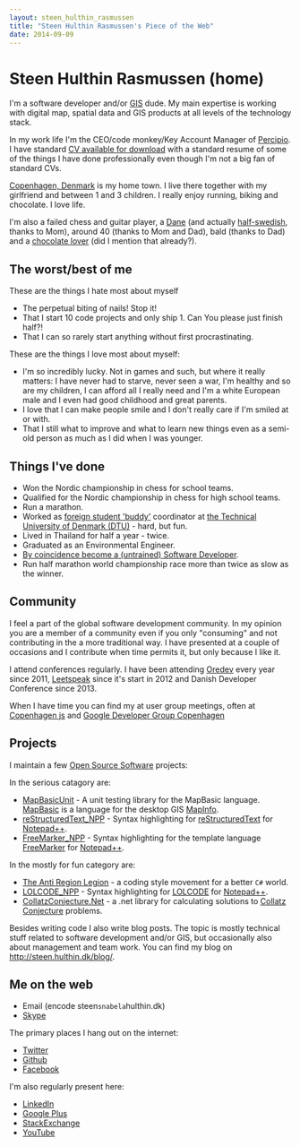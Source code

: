 ```yaml
---
layout: steen_hulthin_rasmussen
title: "Steen Hulthin Rasmussen's Piece of the Web"
date: 2014-09-09
---
```


# Steen Hulthin Rasmussen (home)

I'm a software developer and/or [GIS](http://en.wikipedia.org/wiki/Geographic_information_system) dude. My main expertise is working with digital map, spatial data and GIS products at all levels of the technology stack. 

In my work life I'm the CEO/code monkey/Key Account Manager of [Percipio](http://percipio.dk). I have standard [CV available for download](https://dl.dropboxusercontent.com/u/211064/percipio/CV/cv_steen_hulthin_rasmussen.pdf) with a standard resume of some of the things I have done professionally even though I'm not a big fan of standard CVs. 

[Copenhagen, Denmark](http://en.wikipedia.org/wiki/Copenhagen) is my home town. I live there together with my girlfriend and between 1 and 3 children. I really enjoy running, biking and chocolate. I love life.

I'm also a failed chess and guitar player, a [Dane](http://en.wikipedia.org/wiki/Danes) (and actually [half-swedish](http://en.wikipedia.org/wiki/Swedes), thanks to Mom), around 40 (thanks to Mom and Dad), bald (thanks to Dad) and a [chocolate lover](http://en.wikipedia.org/wiki/Chocoholic) (did I mention that already?). 

## The worst/best of me

These are the things I hate most about myself

* The perpetual biting of nails! Stop it!
* That I start 10 code projects and only ship 1. Can You please just finish half?!
* That I can so rarely start anything without first procrastinating.

These are the things I love most about myself: 

* I'm so incredibly lucky. Not in games and such, but where it really matters: I have never had to starve, never seen a war, I'm healthy and so are my children, I can afford all I really need and I'm a white European male and I even had good childhood and great parents.
* I love that I can make people smile and I don't really care if I'm smiled at or with.
* That I still what to improve and what to learn new things even as a semi-old person as much as I did when I was younger. 

## Things I've done 

* Won the Nordic championship in chess for school teams.
* Qualified for the Nordic championship in chess for high school teams.
* Run a marathon.
* Worked as [foreign student 'buddy'](http://www.dtu.dk/english/news/2014/05/welcome-to-denmark!-want-to-be-buddies) coordinator at [the Technical University of Denmark (DTU)](http://www.dtu.dk/english) - hard, but fun. 
* Lived in Thailand for half a year - twice.
* Graduated as an Environmental Engineer.
* [By coincidence become a (untrained) Software Developer](http://steen.hulthin.dk/blog/the-programmer-or-there-and-never-back-again/).
* Run half marathon world championship race more than twice as slow as the winner.

## Community

I feel a part of the global software development community. In my opinion you are a member of a community even if you only "consuming" and not contributing in the a more traditional way. I have presented at a couple of occasions and I contribute when time permits it, but only because I like it. 

I attend conferences regularly. I have been attending [Oredev](http://oredev.org) every year since 2011, [Leetspeak](http://leetspeak.se) since it's start in 2012 and Danish Developer Conference since 2013.

When I have time you can find my at user group meetings, often at [Copenhagen js](http://copenhagenjs.dk/) and [Google Developer Group Copenhagen](https://plus.google.com/113724797202166933848/about)

## Projects

I maintain a few [Open Source Software](http://opensource.com/resources/what-open-source) projects:
 
In the serious catagory are: 

* [MapBasicUnit](http://steenhulthin.github.io/MapBasicUnit/) - A unit testing library for the MapBasic language. [MapBasic](http://www.mapinfo.com/product/mapinfo-mapbasic/) is a language for the desktop GIS [MapInfo](http://www.mapinfo.com/).
* [reStructuredText_NPP](http://steenhulthin.github.io/reStructuredText_NPP/) - Syntax highlighting for [reStructuredText](http://en.wikipedia.org/wiki/ReStructuredText) for [Notepad++](http://notepad-plus-plus.org/).
* [FreeMarker_NPP](http://steenhulthin.github.io/freemarker_NPP/) - Syntax highlighting for the template language [FreeMarker](http://en.wikipedia.org/wiki/ReStructuredText) for [Notepad++](http://notepad-plus-plus.org/).

In the mostly for fun category are:

* [The Anti Region Legion](http://anti-region-legion.org) - a coding style movement for a better `C#` world. 
* [LOLCODE_NPP](http://steenhulthin.github.io/LOLCODE_NPP/) - Syntax highlighting for [LOLCODE](http://en.wikipedia.org/wiki/LOLCODE) for [Notepad++](http://notepad-plus-plus.org/).
* [CollatzConjecture.Net](https://github.com/steenhulthin/CollatzConjecture.Net) - a .net library for calculating solutions to [Collatz Conjecture](http://en.wikipedia.org/wiki/Collatz_conjecture) problems. 

Besides writing code I also write blog posts. The topic is mostly technical stuff related to software development and/or GIS, but occasionally also about management and team work. You can find my blog on <http://steen.hulthin.dk/blog/>.

## Me on the web

- Email (encode steen`snabela`hulthin.dk)
- [Skype](skype:steenhulthin?call)

The primary places I hang out on the internet:
* [Twitter](http://twitter.com/steenhulthin)
* [Github](http://github.com/steenhulthin)
* [Facebook](https://www.facebook.com/steenhulthin)

I'm also regularly present here: 
- [LinkedIn](https://www.linkedin.com/in/steenhulthin)
- [Google Plus](https://plus.google.com/+SteenHulthinRasmussen)
- [StackExchange](http://stackexchange.com/users/287456/steenhulthin?tab=accounts)
- [YouTube](https://www.youtube.com/user/steenhulthin)

